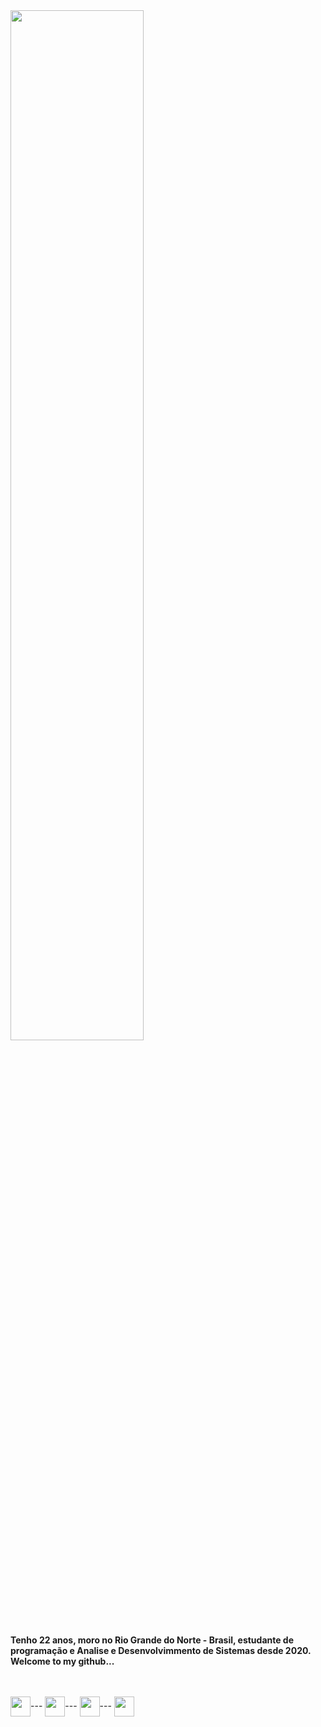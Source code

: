 <img width="65%" style="margin-bottom: 10%;" src="https://github.com/claudianeCS/claudianeCS/assets/103538940/af0744e4-ad1e-4152-adf1-6e094e1f6541" alt="">
<div>
<div width="200" >
<p><b>Tenho 22 anos, moro no Rio Grande do Norte - Brasil, estudante de programação e Analise e Desenvolvimmento de Sistemas desde 2020. Welcome to my github...</b></p>
<br>
<div style="display: inline_block"><br>
       <img align="center" width="32px" src="https://user-images.githubusercontent.com/103538940/188484486-7837242e-5cb6-4d46-b8fb-2e4881b8d1f2.png" alt="">---
       <img align="center" width="32px" src="https://user-images.githubusercontent.com/103538940/188488333-8ef4c507-c7fe-4d51-8494-6b4b0653ae84.png" alt="">---
       <img align="center" width="32px"  src="https://user-images.githubusercontent.com/103538940/188488430-af79842c-b701-468a-b4a5-bb358a73e06f.png" alt="">---
       <img align="center" width="32px" src="https://user-images.githubusercontent.com/103538940/188488481-d4c5c180-d2de-44b5-b226-88062cb8ec7c.png" alt="">
</div>
</div>
<br><br>
<div style="display: inline_block">
<img  src="https://user-images.githubusercontent.com/103538940/188491642-8bf613be-129f-40ef-8a1f-03387d2ab54b.svg" alt="">
</div>
<br><br>
<img   src="https://github-readme-stats.vercel.app/api?username=claudianeCS&show_icons=true&theme=vision-friendly-dark" alt="" style="margin-left: 5px"><img   src="https://github-readme-stats.vercel.app/api/pin/?username=claudianeCS&repo=github-readme-stats&theme=vision-friendly-dark" alt="">

</div>
       

